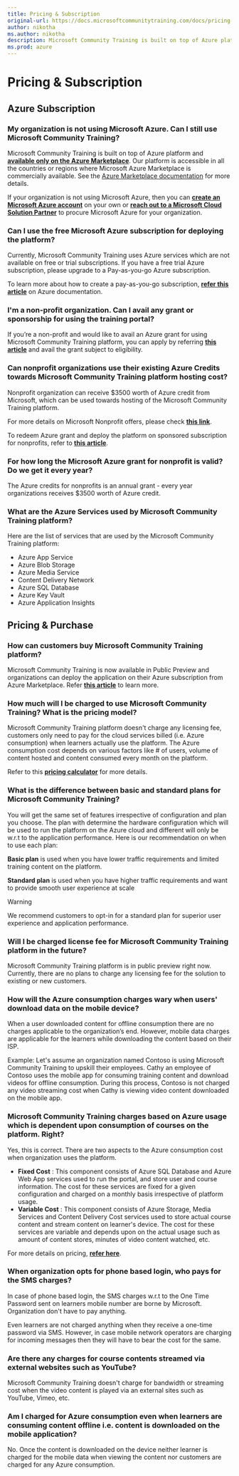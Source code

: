 ```yaml
---
title: Pricing & Subscription
original-url: https://docs.microsoftcommunitytraining.com/docs/pricing-subscription
author: nikotha
ms.author: nikotha
description: Microsoft Community Training is built on top of Azure platform and available only on the Azure Marketplace.
ms.prod: azure
---
```


# Pricing & Subscription

## Azure Subscription

### My organization is not using Microsoft Azure. Can I still use Microsoft Community Training?

Microsoft Community Training is built on top of Azure platform and [**available only on the Azure Marketplace**](https://azuremarketplace.microsoft.com/en-us/marketplace/apps/project-sangam.microsoft-community-training?tab=Overview). Our platform is accessible in all the countries or regions where Microsoft Azure Marketplace is commercially available. See the [Azure Marketplace documentation](/azure/marketplace/marketplace-geo-availability-currencies) for more details. 

If your organization is not using Microsoft Azure, then you can [**create an Microsoft Azure account**](https://azure.microsoft.com/en-us/) on your own  or [**reach out to a Microsoft Cloud Solution Partner**](https://partner.microsoft.com/membership/cloud-solution-provider/find-a-provider) to procure Microsoft Azure for your organization.

### Can I use the free Microsoft Azure subscription for deploying the platform?

Currently, Microsoft Community Training uses Azure services which are not available on free or trial subscriptions. If you have a free trial Azure subscription, please upgrade to a Pay-as-you-go Azure subscription.

To learn more about how to create a pay-as-you-go subscription, [**refer this article**](https://azure.microsoft.com/en-in/pricing/purchase-options/pay-as-you-go/) on Azure documentation.

### I'm a non-profit organization. Can I avail any grant or sponsorship for using the training portal?

If you’re a non-profit and would like to avail an Azure grant for using Microsoft Community Training platform, you can apply by referring **[this article](../infrastructure-management/install-your-platform-instance/10_setup-platform-instance-on-azure-subscription-for-nonprofits.md)** and avail the grant subject to eligibility.

### Can nonprofit organizations use their existing Azure Credits towards Microsoft Community Training platform hosting cost?

Nonprofit organization can receive $3500 worth of Azure credit from Microsoft, which can be used towards hosting of the Microsoft Community Training platform.

For more details on Microsoft Nonprofit offers, please check  [**this link**](https://nonprofit.microsoft.com/register).

To redeem Azure grant and deploy the platform on sponsored subscription for nonprofits, refer to [**this article**](../infrastructure-management/install-your-platform-instance/10_setup-platform-instance-on-azure-subscription-for-nonprofits.md).  

### For how long the Microsoft Azure grant for nonprofit is valid? Do we get it every year?

The Azure credits for nonprofits is an annual grant - every year organizations  receives $3500 worth of Azure credit.  

### What are the Azure Services used by Microsoft Community Training platform?

Here are the list of services that are used by the Microsoft Community Training platform:

* Azure App Service
* Azure Blob Storage
* Azure Media Service
* Content Delivery Network
* Azure SQL Database
* Azure Key Vault
* Azure Application Insights

## Pricing & Purchase

### How can customers buy Microsoft Community Training platform?

Microsoft Community Training is now available in Public Preview and organizations can deploy the application on their Azure subscription from  Azure Marketplace. Refer **[this article](../infrastructure-management/install-your-platform-instance/2_installation-overview.md)**  to learn more.

### How much will I be charged to use Microsoft Community Training? What is the pricing model?

Microsoft Community Training platform doesn't charge any licensing fee, customers only need to pay for the cloud services billed (i.e. Azure consumption) when learners actually use the platform. The Azure consumption cost depends on various factors like # of users, volume of content hosted and content consumed every month on the platform.

Refer to this [**pricing calculator**](https://communitytraining.microsoft.com/pricing/) for more details.

### What is the difference between basic and standard plans for Microsoft Community Training?

You will get the same set of features irrespective of configuration and plan you choose. The plan with determine the hardware configuration which will be used  to run the platform on the Azure cloud and different will only be w.r.t to the application performance. Here is our recommendation on when to use each plan:

**Basic plan** is used when you have lower traffic requirements and limited training content on the platform.

**Standard plan** is used when you have higher traffic requirements and want to provide smooth user experience at scale

> [!WARNING]  
> We recommend customers to opt-in for a standard plan for superior user experience and application performance.

### Will I be charged license fee for Microsoft Community Training platform in the future?

Microsoft Community Training platform is in public preview right now. Currently, there are no plans to charge any licensing fee for the solution to existing or new customers.

### How will the Azure consumption charges wary when users' download data on the mobile device?

When a user downloaded content for offline consumption there are no charges applicable to the organization’s end. However, mobile data charges are applicable for the learners while downloading the content based on their ISP.

Example: Let's assume an organization named Contoso is using  Microsoft Community Training to upskill their employees. Cathy an employee of Contoso uses the mobile app for consuming training content and download videos for offline consumption. During this process, Contoso is not charged any video streaming cost when Cathy is viewing  video content downloaded on the mobile app.

### Microsoft Community Training charges based on Azure usage which is dependent upon consumption of courses on the platform. Right?

Yes, this is correct. There are two aspects to the Azure consumption cost when organization uses the platform.  

* **Fixed Cost** : This component consists of Azure SQL Database  and Azure Web App services used to run the portal, and store user and course information. The cost for these services are fixed for a given configuration and charged on a monthly basis irrespective of platform usage.
* **Variable Cost** : This component consists of Azure Storage, Media Services and Content Delivery Cost services used to store actual course content and stream content on learner's device. The cost for these services are variable and depends upon on the actual usage such as amount of content stores, minutes of video content watched, etc.

For more details on pricing, [**refer here**](https://communitytraining.microsoft.com/pricing/).

### When organization opts for phone based login, who pays for the SMS charges?

In case of phone based login, the SMS charges w.r.t to the One Time Password sent on learners mobile number are borne by Microsoft.  Organization don't have to pay anything.

Even learners are not charged anything when they receive a one-time password via SMS. However, in case mobile network operators are charging for incoming messages then they will have to bear the cost for the same.

### Are there any charges for course contents streamed via external websites such as YouTube?

Microsoft Community Training doesn't charge for bandwidth or streaming cost when the video content is played via an external sites such as YouTube, Vimeo, etc.  

### Am I charged for Azure consumption even when learners are consuming content offline i.e. content is downloaded on the mobile application?

No. Once the content is downloaded on the device neither learner is charged for the mobile data when viewing the content nor customers are charged for any Azure consumption.
